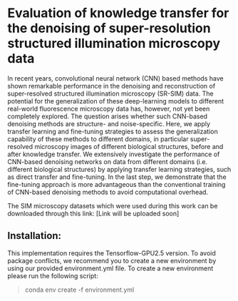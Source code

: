 # Evaluation of knowledge transfer for the denoising of super-resolution structured illumination microscopy data

In recent years, convolutional neural network (CNN) based methods have shown remarkable
performance in the denoising and reconstruction of super-resolved structured illumination
microscopy (SR-SIM) data. The potential for the generalization of these deep-learning models to
different real-world fluorescence microscopy data has, however, not yet been completely
explored. The question arises whether such CNN-based denoising methods are structure- and
noise-specific. Here, we apply transfer learning and fine-tuning strategies to assess the
generalization capability of these methods to different domains, in particular super-resolved
microscopy images of different biological structures, before and after knowledge transfer. We
extensively investigate the performance of CNN-based denoising networks on data from different
domains (i.e. different biological structures) by applying transfer learning strategies, such as
direct transfer and fine-tuning. In the last step, we demonstrate that the fine-tuning approach is
more advantageous than the conventional training of CNN-based denoising methods to avoid
computational overhead.

The SIM microscopy datasets which were used during this work can be downloaded through this link: [Link will be uploaded soon]  


## Installation:

This implementation requires the Tensorflow-GPU2.5 version. To avoid package conflicts, we recommend you to create a new environment by using our provided environment.yml file. To create a new environment please run the following script:

>  conda env create -f environment.yml

